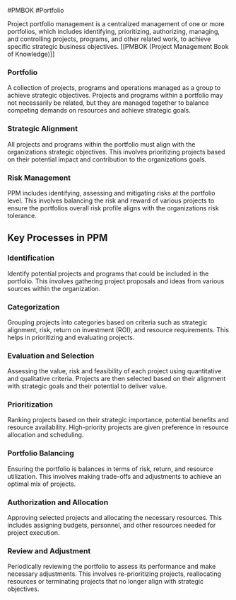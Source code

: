 #PMBOK #Portfolio

Project portfolio management is a centralized management of one or more portfolios, which includes identifying, prioritizing, authorizing, managing, and controlling projects, programs, and other related work, to achieve specific strategic business objectives. [[PMBOK (Project Management Book of Knowledge)]]
### Portfolio
A collection of projects, programs and operations managed as a group to achieve strategic objectives. Projects and programs within a portfolio may not necessarily be related, but they are managed together to balance competing demands on resources and achieve strategic goals.

### Strategic Alignment
All projects and programs within the portfolio must align with the organizations strategic objectives. This involves prioritizing projects based on their potential impact and contribution to the organizations goals.

### Risk Management
PPM includes identifying, assessing and mitigating risks at the portfolio level. This involves balancing the risk and reward of various projects to ensure the portfolios overall risk profile aligns with the organizations risk tolerance.

## Key Processes in PPM

### Identification
Identify potential projects and programs that could be included in the portfolio. This involves gathering project proposals and ideas from various sources within the organization.

### Categorization
Grouping projects into categories based on criteria such as strategic alignment, risk, return on investment (ROI), and resource requirements. This helps in prioritizing and evaluating projects.

### Evaluation and Selection
Assessing the value, risk and feasibility of each project using quantitative and qualitative criteria. Projects are then selected based on their alignment with strategic goals and their potential to deliver value.

### Prioritization
Ranking projects based on their strategic importance, potential benefits and resource availability. High-priority projects are given preference in resource allocation and scheduling.

### Portfolio Balancing
Ensuring the portfolio is balances in terms of risk, return, and resource utilization. This involves making trade-offs and adjustments to achieve an optimal mix of projects.

### Authorization and Allocation
Approving selected projects and allocating the necessary resources. This includes assigning budgets, personnel, and other resources needed for project execution.

### Review and Adjustment
Periodically reviewing the portfolio to assess its performance and make necessary adjustments. This involves re-prioritizing projects, reallocating resources or terminating projects that no longer align with strategic objectives.